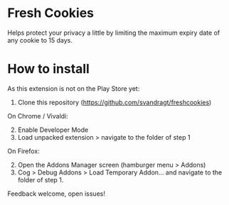 # Fresh Cookies
Helps protect your privacy a little by limiting the maximum expiry date of any cookie to 15 days.

# How to install
As this extension is not on the Play Store yet:

1. Clone this repository (https://github.com/svandragt/freshcookies)

On Chrome / Vivaldi:

2. Enable Developer Mode
3. Load unpacked extension > navigate to the folder of step 1

On Firefox:

2. Open the Addons Manager screen (hamburger menu > Addons)
3. Cog > Debug Addons > Load Temporary Addon... and navigate to the folder of step 1.

Feedback welcome, open issues!

